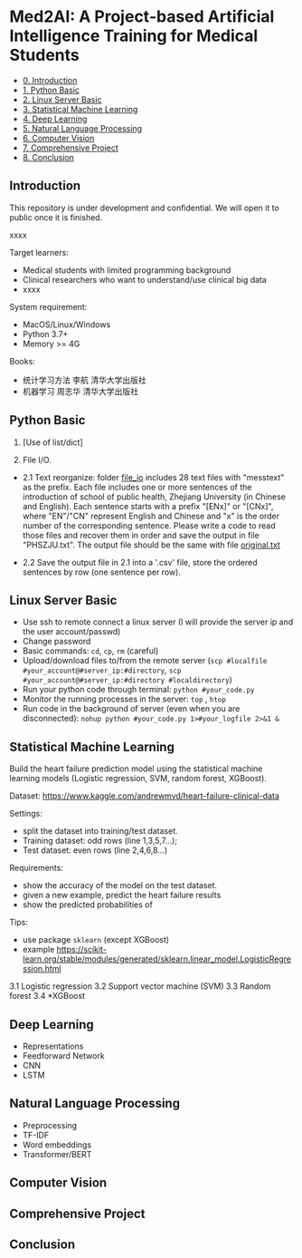 # Med2AI: A Project-based Artificial Intelligence Training for Medical Students

* [0. Introduction](#Introduction)
* [1. Python Basic](#Python-Basic)
* [2. Linux Server Basic](#Linux-Server-Basic)
* [3. Statistical Machine Learning](#Statistical-Machine-Learning)
* [4. Deep Learning](#Deep-Learning)
* [5. Natural Language Processing](#Natural-Language-Processing)
* [6. Computer Vision](#Computer-Vision)
* [7. Comprehensive Project](#Comprehensive-Project)
* [8. Conclusion](#Conclusion)

## Introduction

This repository is under development and confidential. We will open it to public once it is finished.

xxxx

Target learners:

* Medical students with limited programming background
* Clinical researchers who want to understand/use clinical big data
* xxxx

System requirement:

* MacOS/Linux/Windows
* Python 3.7+
* Memory >= 4G

Books:

* 统计学习方法 李航 清华大学出版社
* 机器学习  周志华  清华大学出版社

## Python Basic

1. [Use of list/dict]



2. File I/O. 

* 2.1 Text reorganize: folder [file_io](data/file_io) includes 28 text files with "messtext" as the prefix. Each file includes one or more sentences of the introduction of school of public health, Zhejiang University (in Chinese and English). Each sentence starts with a prefix "[ENx]" or "[CNx]", where "EN"/"CN" represent English and Chinese and "x" is the order number of the corresponding sentence. Please write a code to read those files and recover them in order and save the output in file "PHSZJU.txt". The output file should be the same with file [original.txt](data/file_io/original.txt)

* 2.2 Save the output file in 2.1 into a '.csv' file, store the ordered sentences by row (one sentence per row).


## Linux Server Basic

* Use ssh to remote connect a linux server (I will provide the server ip and the user account/passwd)
* Change password 
* Basic commands: `cd`, `cp`, `rm` (careful)
* Upload/download files to/from the remote server (`scp #localfile #your_account@#server_ip:#directory`, `scp #your_account@#server_ip:#directory #localdirectory`)
* Run your python code through terminal: `python #your_code.py`
* Monitor the running processes in the server: `top` , `htop`
* Run code in the background of server (even when you are disconnected): `nohup python #your_code.py 1>#your_logfile 2>&1 &` 


## Statistical Machine Learning

Build the heart failure prediction model using the statistical machine learning models (Logistic regression, SVM, random forest, XGBoost).  

Dataset: https://www.kaggle.com/andrewmvd/heart-failure-clinical-data

Settings: 

* split the dataset into training/test dataset. 
* Training dataset: odd rows (line 1,3,5,7...); 
* Test dataset: even rows (line 2,4,6,8...) 

Requirements: 

* show the accuracy of the model on the test dataset.
* given a new example, predict the heart failure results
* show the predicted probabilities of 

Tips: 

* use package `sklearn` (except XGBoost)
* example https://scikit-learn.org/stable/modules/generated/sklearn.linear_model.LogisticRegression.html

3.1 Logistic regression
3.2 Support vector machine (SVM)
3.3 Random forest
3.4 *XGBoost

## Deep Learning

* Representations
* Feedforward Network
* CNN
* LSTM

## Natural Language Processing

* Preprocessing
* TF-IDF
* Word embeddings
* Transformer/BERT

## Computer Vision



## Comprehensive Project


## Conclusion